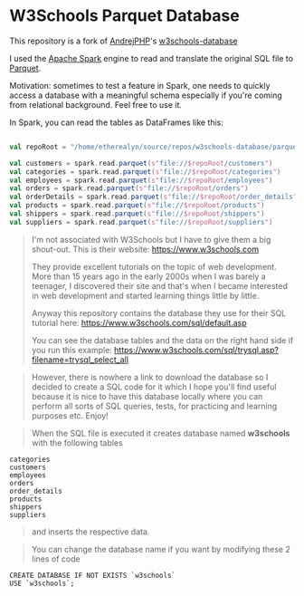 # W3Schools Parquet Database

This repository is a fork of [AndrejPHP](https://github.com/AndrejPHP)'s [w3schools-database](https://github.com/AndrejPHP/w3schools-database)

I used the [Apache Spark](https://github.com/apache/spark) engine to read and translate the original SQL file to [Parquet](https://github.com/apache/parquet-mr).

Motivation: sometimes to test a feature in Spark, one needs to quickly access a database with a meaningful schema especially if you're coming from relational background. Feel free to use it.

In Spark, you can read the tables as DataFrames like this:

```scala

val repoRoot = "/home/etherealyn/source/repos/w3schools-database/parquet" // change to your own path

val customers = spark.read.parquet(s"file://$repoRoot/customers")
val categories = spark.read.parquet(s"file://$repoRoot/categories")
val employees = spark.read.parquet(s"file://$repoRoot/employees")
val orders = spark.read.parquet(s"file://$repoRoot/orders")
val orderDetails = spark.read.parquet(s"file://$repoRoot/order_details")
val products = spark.read.parquet(s"file://$repoRoot/products")
val shippers = spark.read.parquet(s"file://$repoRoot/shippers")
val suppliers = spark.read.parquet(s"file://$repoRoot/suppliers")

```

> I'm not associated with W3Schools but I have to give them a big shout-out. This is their website:
> https://www.w3schools.com
> 
> They provide excellent tutorials on the topic of web development. More than 15 years ago in the early 2000s when I was barely a teenager, I discovered their site and that's when I became interested in web development and started learning things little by little.
> 
> Anyway this repository contains the database they use for their SQL tutorial here:
> https://www.w3schools.com/sql/default.asp
> 
> You can see the database tables and the data on the right hand side if you run this example:
> https://www.w3schools.com/sql/trysql.asp?filename=trysql_select_all

> However, there is nowhere a link to download the database so I decided to create a SQL code for it which I hope you'll find useful because it is nice to have this database locally where you can perform all sorts of SQL queries, tests, for practicing and learning purposes etc. Enjoy!

> When the SQL file is executed it creates database named __w3schools__ with the following tables

    categories
    customers
    employees
    orders
    order_details
    products
    shippers
    suppliers
    
> and inserts the respective data. 

> You can change the database name if you want by modifying these 2 lines of code

    CREATE DATABASE IF NOT EXISTS `w3schools`
    USE `w3schools`;
